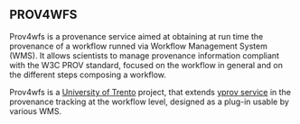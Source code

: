 ## PROV4WFS
Prov4wfs is a provenance service aimed at obtaining at run time the provenance of a workflow runned via Workflow Management System (WMS). It allows scientists to manage provenance information compliant with the W3C PROV standard, focused on the workflow in general and on the different steps composing a workflow.

Prov4wfs is a [University of Trento](https://www.unitn.it) project, that extends [yprov service](https://github.com/HPCI-Lab/yProv) in the provenance tracking at the workflow level, designed as a plug-in usable by various WMS.
